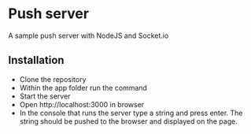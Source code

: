 Push server
============

A sample push server with NodeJS and Socket.io

Installation
------------

- Clone the repository
- Within the app folder run the command
- Start the server
- Open http://localhost:3000 in browser
- In the console that runs the server type a string and press enter. The string should be pushed to the browser and displayed on the page.
